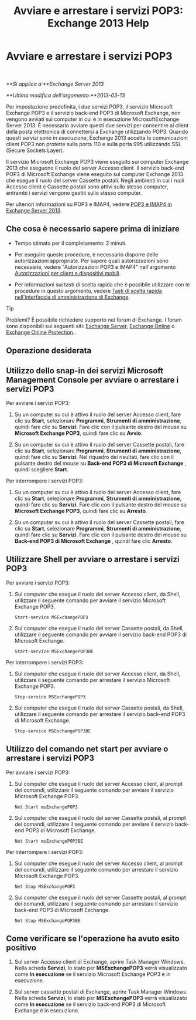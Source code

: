 ﻿---
title: 'Avviare e arrestare i servizi POP3: Exchange 2013 Help'
TOCTitle: Avviare e arrestare i servizi POP3
ms:assetid: 3d543921-d8c9-4d4b-99a1-82446b585ceb
ms:mtpsurl: https://technet.microsoft.com/it-it/library/Aa997475(v=EXCHG.150)
ms:contentKeyID: 50480403
ms.date: 05/22/2018
mtps_version: v=EXCHG.150
ms.translationtype: MT
---

# Avviare e arrestare i servizi POP3

 

_**Si applica a:**Exchange Server 2013_

_**Ultima modifica dell'argomento:**2013-03-13_

Per impostazione predefinita, i due servizi POP3, il servizio Microsoft Exchange POP3 e il servizio back-end POP3 di Microsoft Exchange, non vengono avviati sui computer in cui è in esecuzione MicrosoftExchange Server 2013. È necessario avviare questi due servizi per consentire ai client della posta elettronica di connettersi a Exchange utilizzando POP3. Quando questi servizi sono in esecuzione, Exchange 2013 accetta le comunicazioni client POP3 non protette sulla porta 110 e sulla porta 995 utilizzando SSL (Secure Sockets Layer).

Il servizio Microsoft Exchange POP3 viene eseguito sui computer Exchange 2013 che eseguono il ruolo del server Accesso client. Il servizio back-end POP3 di Microsoft Exchange viene eseguito sul computer Exchange 2013 che esegue il ruolo del server Cassette postali. Negli ambienti in cui i ruoli Accesso client e Cassette postali sono attivi sullo stesso computer, entrambi i servizi vengono gestiti sullo stesso computer.

Per ulteriori informazioni su POP3 e IMAP4, vedere [POP3 e IMAP4 in Exchange Server 2013](pop3-and-imap4-in-exchange-server-2013-exchange-2013-help.md).

## Che cosa è necessario sapere prima di iniziare

  - Tempo stimato per il completamento: 2 minuti.

  - Per eseguire queste procedure, è necessario disporre delle autorizzazioni appropriate. Per sapere quali autorizzazioni sono necessarie, vedere "Autorizzazioni POP3 e IMAP4" nell'argomento [Autorizzazioni per client e dispositivi mobili](clients-and-mobile-devices-permissions-exchange-2013-help.md).

  - Per informazioni sui tasti di scelta rapida che è possibile utilizzare con le procedure in questo argomento, vedere [Tasti di scelta rapida nell'interfaccia di amministrazione di Exchange](keyboard-shortcuts-in-the-exchange-admin-center-exchange-online-protection-help.md).


> [!TIP]
> Problemi? È possibile richiedere supporto nei forum di Exchange. I forum sono disponibili sui seguenti siti: <A href="https://go.microsoft.com/fwlink/p/?linkid=60612">Exchange Server</A>, <A href="https://go.microsoft.com/fwlink/p/?linkid=267542">Exchange Online</A> o <A href="https://go.microsoft.com/fwlink/p/?linkid=285351">Exchange Online Protection</A>..



## Operazione desiderata

## Utilizzo dello snap-in dei servizi Microsoft Management Console per avviare o arrestare i servizi POP3

Per avviare i servizi POP3:

1.  Su un computer su cui è attivo il ruolo del server Accesso client, fare clic su **Start**, selezionare **Programmi**, **Strumenti di amministrazione**, quindi fare clic su **Servizi**. Fare clic con il pulsante destro del mouse su **Microsoft Exchange POP3**, quindi fare clic su **Avvio**.

2.  Su un computer su cui è attivo il ruolo del server Cassette postali, fare clic su **Start**, selezionare **Programmi**, **Strumenti di amministrazione**, quindi fare clic su **Servizi**. Nel riquadro dei risultati, fare clic con il pulsante destro del mouse su **Back-end POP3 di Microsoft Exchange** , quindi scegliere **Start**.

Per interrompere i servizi POP3:

1.  Su un computer su cui è attivo il ruolo del server Accesso client, fare clic su **Start**, selezionare **Programmi**, **Strumenti di amministrazione**, quindi fare clic su **Servizi**. Fare clic con il pulsante destro del mouse su **Microsoft Exchange POP3**, quindi fare clic su **Arresto**.

2.  Su un computer su cui è attivo il ruolo del server Cassette postali, fare clic su **Start**, selezionare **Programmi**, **Strumenti di amministrazione**, quindi fare clic su **Servizi**. Fare clic con il pulsante destro del mouse su **Back-end POP3 di Microsoft Exchange** , quindi fare clic **Arresto**.

## Utilizzare Shell per avviare o arrestare i servizi POP3

Per avviare i servizi POP3:

1.  Sul computer che esegue il ruolo del server Accesso client, da Shell, utilizzare il seguente comando per avviare il servizio Microsoft Exchange POP3.
    
        Start-service MSExchangePOP3

2.  Sul computer che esegue il ruolo del server Cassette postali, da Shell, utilizzare il seguente comando per avviare il servizio back-end POP3 di Microsoft Exchange.
    
        Start-service MSExchangePOP3BE

Per interrompere i servizi POP3:

1.  Sul computer che esegue il ruolo del server Accesso client, da Shell, utilizzare il seguente comando per arrestare il servizio Microsoft Exchange POP3.
    
        Stop-service MSExchangePOP3

2.  Sul computer che esegue il ruolo del server Cassette postali, da Shell, utilizzare il seguente comando per arrestare il servizio back-end POP3 di Microsoft Exchange.
    
        Stop-service MSExchangePOP3BE

## Utilizzo del comando net start per avviare o arrestare i servizi POP3

Per avviare i servizi POP3:

1.  Sul computer che esegue il ruolo del server Accesso client, al prompt dei comandi, utilizzare il seguente comando per avviare il servizio Microsoft Exchange POP3.
    
        Net Start msExchangePOP3

2.  Sul computer che esegue il ruolo del server Cassette postali, al prompt dei comandi, utilizzare il seguente comando per avviare il servizio back-end POP3 di Microsoft Exchange.
    
        Net Start msExchangePOP3BE

Per interrompere i servizi POP3:

1.  Sul computer che esegue il ruolo del server Accesso client, al prompt dei comandi, utilizzare il seguente comando per arrestare il servizio Microsoft Exchange POP3.
    
        Net Stop MSExchangePOP3

2.  Sul computer che esegue il ruolo del server Cassette postali, al prompt dei comandi, utilizzare il seguente comando per arrestare il servizio back-end POP3 di Microsoft Exchange.
    
        Net Stop MSExchangePOP3BE

## Come verificare se l'operazione ha avuto esito positivo

1.  Sul server Accesso client di Exchange, aprire Task Manager Windows. Nella scheda **Servizi**, lo stato per **MSExchangePOP3** verrà visualizzato come **In esecuzione** se il servizio Microsoft Exchange POP3 è in esecuzione.

2.  Sul server cassette postali di Exchange, aprire Task Manager Windows. Nella scheda **Servizi**, lo stato per **MSExchangePOP3** verrà visualizzato come **In esecuzione** se il servizio back-end POP3 di Microsoft Exchange è in esecuzione.

